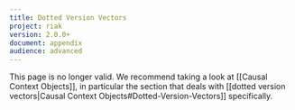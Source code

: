 ```yaml
---
title: Dotted Version Vectors
project: riak
version: 2.0.0+
document: appendix
audience: advanced
---
```


This page is no longer valid. We recommend taking a look at [[Causal
Context Objects]], in particular the section that deals with [[dotted
version vectors|Causal Context Objects#Dotted-Version-Vectors]]
specifically.
